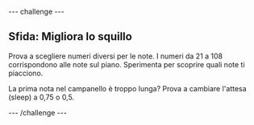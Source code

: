 \--- challenge \---

## Sfida: Migliora lo squillo

Prova a scegliere numeri diversi per le note. I numeri da 21 a 108 corrispondono alle note sul piano. Sperimenta per scoprire quali note ti piacciono.

La prima nota nel campanello è troppo lunga? Prova a cambiare l'attesa (sleep) a 0,75 o 0,5.

\--- /challenge \---